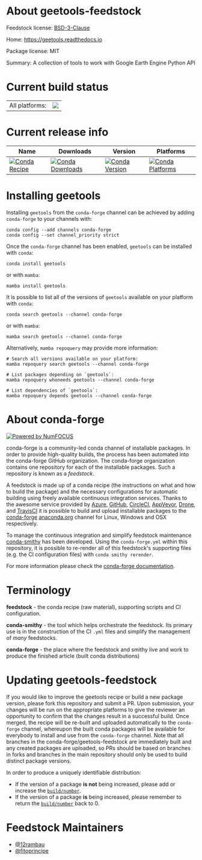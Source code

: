 About geetools-feedstock
========================

Feedstock license: [BSD-3-Clause](https://github.com/conda-forge/geetools-feedstock/blob/main/LICENSE.txt)

Home: https://geetools.readthedocs.io

Package license: MIT

Summary: A collection of tools to work with Google Earth Engine Python API

Current build status
====================


<table><tr><td>All platforms:</td>
    <td>
      <a href="https://dev.azure.com/conda-forge/feedstock-builds/_build/latest?definitionId=21477&branchName=main">
        <img src="https://dev.azure.com/conda-forge/feedstock-builds/_apis/build/status/geetools-feedstock?branchName=main">
      </a>
    </td>
  </tr>
</table>

Current release info
====================

| Name | Downloads | Version | Platforms |
| --- | --- | --- | --- |
| [![Conda Recipe](https://img.shields.io/badge/recipe-geetools-green.svg)](https://anaconda.org/conda-forge/geetools) | [![Conda Downloads](https://img.shields.io/conda/dn/conda-forge/geetools.svg)](https://anaconda.org/conda-forge/geetools) | [![Conda Version](https://img.shields.io/conda/vn/conda-forge/geetools.svg)](https://anaconda.org/conda-forge/geetools) | [![Conda Platforms](https://img.shields.io/conda/pn/conda-forge/geetools.svg)](https://anaconda.org/conda-forge/geetools) |

Installing geetools
===================

Installing `geetools` from the `conda-forge` channel can be achieved by adding `conda-forge` to your channels with:

```
conda config --add channels conda-forge
conda config --set channel_priority strict
```

Once the `conda-forge` channel has been enabled, `geetools` can be installed with `conda`:

```
conda install geetools
```

or with `mamba`:

```
mamba install geetools
```

It is possible to list all of the versions of `geetools` available on your platform with `conda`:

```
conda search geetools --channel conda-forge
```

or with `mamba`:

```
mamba search geetools --channel conda-forge
```

Alternatively, `mamba repoquery` may provide more information:

```
# Search all versions available on your platform:
mamba repoquery search geetools --channel conda-forge

# List packages depending on `geetools`:
mamba repoquery whoneeds geetools --channel conda-forge

# List dependencies of `geetools`:
mamba repoquery depends geetools --channel conda-forge
```


About conda-forge
=================

[![Powered by
NumFOCUS](https://img.shields.io/badge/powered%20by-NumFOCUS-orange.svg?style=flat&colorA=E1523D&colorB=007D8A)](https://numfocus.org)

conda-forge is a community-led conda channel of installable packages.
In order to provide high-quality builds, the process has been automated into the
conda-forge GitHub organization. The conda-forge organization contains one repository
for each of the installable packages. Such a repository is known as a *feedstock*.

A feedstock is made up of a conda recipe (the instructions on what and how to build
the package) and the necessary configurations for automatic building using freely
available continuous integration services. Thanks to the awesome service provided by
[Azure](https://azure.microsoft.com/en-us/services/devops/), [GitHub](https://github.com/),
[CircleCI](https://circleci.com/), [AppVeyor](https://www.appveyor.com/),
[Drone](https://cloud.drone.io/welcome), and [TravisCI](https://travis-ci.com/)
it is possible to build and upload installable packages to the
[conda-forge](https://anaconda.org/conda-forge) [anaconda.org](https://anaconda.org/)
channel for Linux, Windows and OSX respectively.

To manage the continuous integration and simplify feedstock maintenance
[conda-smithy](https://github.com/conda-forge/conda-smithy) has been developed.
Using the ``conda-forge.yml`` within this repository, it is possible to re-render all of
this feedstock's supporting files (e.g. the CI configuration files) with ``conda smithy rerender``.

For more information please check the [conda-forge documentation](https://conda-forge.org/docs/).

Terminology
===========

**feedstock** - the conda recipe (raw material), supporting scripts and CI configuration.

**conda-smithy** - the tool which helps orchestrate the feedstock.
                   Its primary use is in the construction of the CI ``.yml`` files
                   and simplify the management of *many* feedstocks.

**conda-forge** - the place where the feedstock and smithy live and work to
                  produce the finished article (built conda distributions)


Updating geetools-feedstock
===========================

If you would like to improve the geetools recipe or build a new
package version, please fork this repository and submit a PR. Upon submission,
your changes will be run on the appropriate platforms to give the reviewer an
opportunity to confirm that the changes result in a successful build. Once
merged, the recipe will be re-built and uploaded automatically to the
`conda-forge` channel, whereupon the built conda packages will be available for
everybody to install and use from the `conda-forge` channel.
Note that all branches in the conda-forge/geetools-feedstock are
immediately built and any created packages are uploaded, so PRs should be based
on branches in forks and branches in the main repository should only be used to
build distinct package versions.

In order to produce a uniquely identifiable distribution:
 * If the version of a package **is not** being increased, please add or increase
   the [``build/number``](https://docs.conda.io/projects/conda-build/en/latest/resources/define-metadata.html#build-number-and-string).
 * If the version of a package **is** being increased, please remember to return
   the [``build/number``](https://docs.conda.io/projects/conda-build/en/latest/resources/define-metadata.html#build-number-and-string)
   back to 0.

Feedstock Maintainers
=====================

* [@12rambau](https://github.com/12rambau/)
* [@fitoprincipe](https://github.com/fitoprincipe/)

